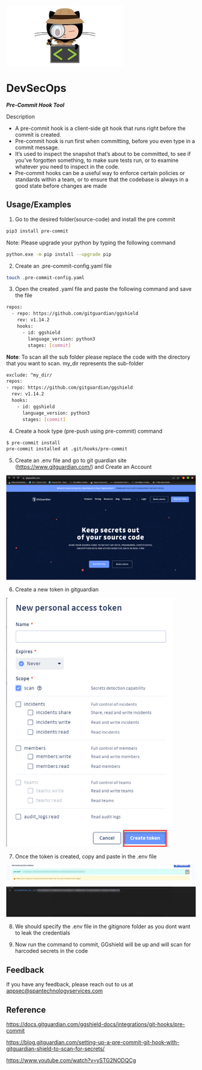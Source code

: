 


![](https://github.com/rgpravin/spanimages/blob/main/git.png)


# DevSecOps 

***Pre-Commit Hook Tool***

Description

* A pre-commit hook is a client-side git hook that runs right before the commit is created. 
* Pre-commit hook is run first when committing, before you even type in a commit message. 
* It’s used to inspect the snapshot that’s about to be committed, to see if you’ve forgotten something, to make sure tests run, or to examine whatever you need to inspect in the code.
* Pre-commit hooks can be a useful way to enforce certain policies or standards within a team, or to ensure that the codebase is always in a good state before changes are made
## Usage/Examples
1. Go to the desired folder(source-code) and install the pre commit 
```bash
pip3 install pre-commit
```
   Note: Please upgrade your python by typing the following command 
  ```bash
 python.exe -m pip install --upgrade pip
  ```
2. Create an .pre-commit-config.yaml file
```bash
touch .pre-commit-config.yaml
```
3. Open the created .yaml file and paste the following command and save the file
```bash
repos:
  - repo: https://github.com/gitguardian/ggshield
    rev: v1.14.2
    hooks:
      - id: ggshield
        language_version: python3
        stages: [commit]
```
**Note**: To scan all the sub folder please replace the code with the directory that you want to scan. my_dir represents the sub-folder
  ```bash
 exclude: ^my_dir/ 
repos:
  - repo: https://github.com/gitguardian/ggshield
    rev: v1.14.2
    hooks:
      - id: ggshield
        language_version: python3
        stages: [commit]
  ```
4. Create a hook type (pre-push using pre-commit) command 
```bash
$ pre-commit install
pre-commit installed at .git/hooks/pre-commit
```
5. Create an .env file and go to git guardian site (https://www.gitguardian.com/) and Create an Account

![App Screenshot](https://github.com/rgpravin/spanimages/blob/main/gitguardian.png)

6. Create a new token in gitguardian 

![App Screenshot](https://github.com/rgpravin/spanimages/blob/main/token.png)

7. Once the token is created, copy and paste in the .env file 

![App Screenshot](https://github.com/rgpravin/spanimages/blob/main/git%20token.png)


![App Screenshot](https://github.com/rgpravin/spanimages/blob/main/env%20file.png)

8. We should specify the .env file in the gitignore folder as you dont want to leak the credentials

9. Now run  the command to commit, GGshield will be up and will scan for harcoded secrets in the code
## Feedback

If you have any feedback, please reach out to us at appsec@spantechnologyservices.com


## Reference

https://docs.gitguardian.com/ggshield-docs/integrations/git-hooks/pre-commit

https://blog.gitguardian.com/setting-up-a-pre-commit-git-hook-with-gitguardian-shield-to-scan-for-secrets/

https://www.youtube.com/watch?v=ySTG2NODQCg